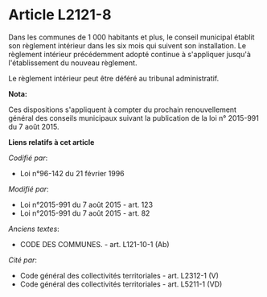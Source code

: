 # Article L2121-8

Dans les communes de 1 000 habitants et plus, le conseil municipal établit son règlement intérieur dans les six mois qui
suivent son installation. Le règlement intérieur précédemment adopté continue à s'appliquer jusqu'à l'établissement du
nouveau règlement.

Le règlement intérieur peut être déféré au tribunal administratif.

**Nota:**

Ces dispositions s'appliquent à compter du prochain renouvellement général des conseils municipaux suivant la publication de
la loi n° 2015-991 du 7 août 2015.

**Liens relatifs à cet article**

_Codifié par_:

  - Loi n°96-142 du 21 février 1996

_Modifié par_:

  - Loi n°2015-991 du 7 août 2015 - art. 123
  - Loi n°2015-991 du 7 août 2015 - art. 82

_Anciens textes_:

  - CODE DES COMMUNES. - art. L121-10-1 (Ab)

_Cité par_:

  - Code général des collectivités territoriales - art. L2312-1 (V)
  - Code général des collectivités territoriales - art. L5211-1 (VD)
